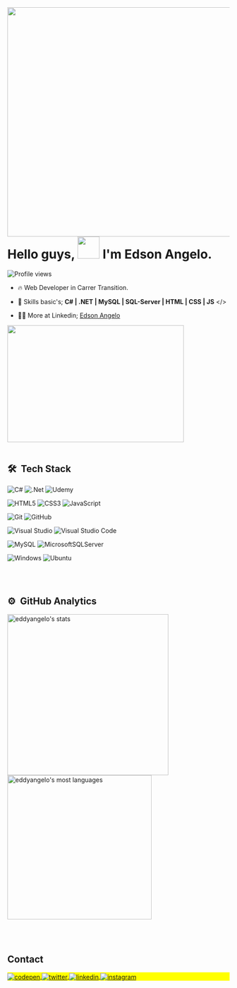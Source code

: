 <img align="right" height="520em" src="https://raw.githubusercontent.com/gist/eddyangelop/fa2e075ff44d6afff0a1de965151ddeb/raw/8a9342a31705e82855008836aaccdd19a33073ee/githubcard.svg"/>

<h1 align="left">Hello guys, <img src="https://raw.githubusercontent.com/kaueMarques/kaueMarques/master/hi.gif" height="50px"> I'm Edson Angelo.</h1>
<p align="left"> <img src="https://komarev.com/ghpvc/?username=eddyangelop&color=yellow" alt="Profile views" /></p>

- 🔥 Web Developer in Carrer Transition.

- 💬 Skills basic's; **C# | .NET | MySQL | SQL-Server | HTML | CSS | JS** </>

- 👨‍💻 More at Linkedin; [Edson Angelo](https://www.linkedin.com/in/edson-angelo-582004176/)
 
<img align itens="left" height="265em" width="400"
src="https://media3.giphy.com/media/qgQUggAC3Pfv687qPC/giphy.gif?cid=ecf05e47d0ybq69dzr3nt8slj1njj1mjfgv38cwwg0d5g0fr&ep=v1_gifs_search&rid=giphy.gif&ct=g"/>
<br><br>
## 🛠 &nbsp;Tech Stack

![C#](https://img.shields.io/badge/c%23-%23239120.svg?style=for-the-badge&logo=c-sharp&logoColor=white)
![.Net](https://img.shields.io/badge/.NET-5C2D91?style=for-the-badge&logo=.net&logoColor=white)
![Udemy](https://img.shields.io/badge/Udemy-A435F0?style=for-the-badge&logo=Udemy&logoColor=white)

![HTML5](https://img.shields.io/badge/html5-%23E34F26.svg?style=for-the-badge&logo=html5&logoColor=white)
![CSS3](https://img.shields.io/badge/css3-%231572B6.svg?style=for-the-badge&logo=css3&logoColor=white)
![JavaScript](https://img.shields.io/badge/javascript-%23323330.svg?style=for-the-badge&logo=javascript&logoColor=%23F7DF1E)

![Git](https://img.shields.io/badge/git-%23F05033.svg?style=for-the-badge&logo=git&logoColor=white)
![GitHub](https://img.shields.io/badge/github-%23121011.svg?style=for-the-badge&logo=github&logoColor=white)

![Visual Studio](https://img.shields.io/badge/Visual%20Studio-5C2D91.svg?style=for-the-badge&logo=visual-studio&logoColor=white)
![Visual Studio Code](https://img.shields.io/badge/-Visual%20Studio%20Code-05122A?style=flat&logo=visual-studio-code&logoColor=007ACC)&nbsp;

![MySQL](https://img.shields.io/badge/mysql-%2300f.svg?style=for-the-badge&logo=mysql&logoColor=white)
![MicrosoftSQLServer](https://img.shields.io/badge/Microsoft%20SQL%20Server-CC2927?style=for-the-badge&logo=microsoft%20sql%20server&logoColor=white)

![Windows](https://img.shields.io/badge/Windows-0078D6?style=for-the-badge&logo=windows&logoColor=white)
![Ubuntu](https://img.shields.io/badge/Ubuntu-E95420?style=for-the-badge&logo=ubuntu&logoColor=white)

<br><br>

## ⚙️ &nbsp;GitHub Analytics

<p align="left">
<img width="365em" src="https://github-readme-stats.vercel.app/api?username=eddyangelop&show_icons=true&theme=vision-friendly-dark" alt="eddyangelo's stats"/>
<img width="327em" src="https://github-readme-stats.vercel.app/api/top-langs/?username=eddyangelop&layout=compact&theme=vision-friendly-dark" alt="eddyangelo's most languages"/>
</p>

<br><br>

## Contact

<p align="left" style="background:yellow">
<a href="https://codepen.io/eddyangelop" target="_blank">
  <img align="center" src="https://img.shields.io/badge/-eddyangelop-05122A?style=flat&logo=codepen" alt="codepen"/>
</a>
<a href="https://twitter.com/eddyangelop" target="_blank">
  <img align="center" src="https://img.shields.io/badge/-eddyangelop-05122A?style=flat&logo=twitter" alt="twitter"/>  
</a>
<a href="https://www.linkedin.com/in/edson-angelo-582004176/" target="_blank">
  <img align="center" src="https://img.shields.io/badge/-eddyangelop-05122A?style=flat&logo=linkedin" alt="linkedin"/>
</a>
<a href="https://instagram.com/eddyangelop" target="_blank">
 <img align="center" src="https://img.shields.io/badge/-eddyangelop-05122A?style=flat&logo=instagram" alt="instagram"/>
</a>
</p>
